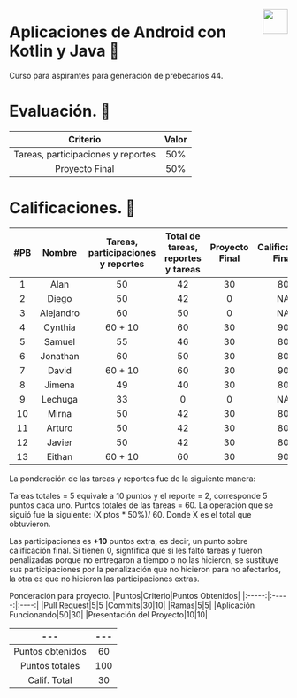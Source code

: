 <p aling="right"> 
<img src= "https://upload.wikimedia.org/wikipedia/commons/thumb/6/64/Android_logo_2019_%28stacked%29.svg/1200px-Android_logo_2019_%28stacked%29.svg.png" align="right" width="45px">
</p>

# Aplicaciones de Android con Kotlin y Java 📱

Curso para aspirantes para generación de prebecarios 44.


# Evaluación. 🧮

|Criterio| Valor|
|:------:|:-----:|
|Tareas, participaciones y reportes|50%|
|Proyecto Final| 50%|


# Calificaciones. 📝

|#PB|Nombre|Tareas, participaciones y reportes|Total de tareas, reportes y tareas|Proyecto Final|Calificación Final|
|:-:|:----:|:----:|:------:|:-----:|:---:|
|1|Alan|50|42|30|80|
|2|Diego|50|42|0|NA|
|3|Alejandro|60|50|0|NA|
|4|Cynthia|60 + 10|60|30|90|
|5|Samuel|55|46|30|80|
|6|Jonathan|60|50|30|80|
|7|David|60 + 10|60|30|90|
|8|Jimena|49|40|30|80|
|9|Lechuga|33|0|0|NA|
|10|Mirna|50|42|30|80|
|11|Arturo|50|42|30|80|
|12|Javier|50|42|30|80|
|13|Eithan|60 + 10|60|30|90|

La ponderación de las tareas y reportes fue de la siguiente manera:

Tareas totales  = 5 equivale a 10 puntos y el reporte = 2, corresponde 5 puntos cada uno. Puntos totales de las tareas = 60.  La operación que se siguió fue la siguiente: (X ptos * 50%)/ 60. Donde X es el total que obtuvieron.

Las participaciones es **+10** puntos extra, es decir, un punto sobre calificación final. Si tienen 0, signfifica que si les faltó tareas y fueron penalizadas porque no entregaron a tiempo o no las hicieron, se sustituye sus participaciones por la penalización que no hicieron para no afectarlos, la otra es que no hicieron las participaciones extras.

Ponderación para proyecto.
|Puntos|Criterio|Puntos Obtenidos|
|:-----:|:-----:|:----:|
|Pull Request|5|5
|Commits|30|10|
|Ramas|5|5|
|Aplicación Funcionando|50|30|
|Presentación del Proyecto|10|10|


|---|---|
|:------------:|:--:|
|Puntos obtenidos|60|
|Puntos totales| 100|
|Calif. Total|30|
